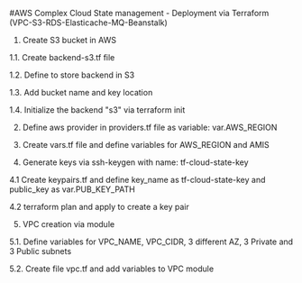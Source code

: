 #AWS Complex Cloud State management - Deployment via Terraform
(VPC-S3-RDS-Elasticache-MQ-Beanstalk)

1. Create S3 bucket in AWS

1.1. Create backend-s3.tf file 

1.2. Define to store backend in S3

1.3. Add bucket name and key location

1.4. Initialize the backend "s3" via terraform init

2. Define aws provider in providers.tf file as variable: var.AWS_REGION

3. Create vars.tf file and define variables for AWS_REGION and AMIS

4. Generate keys via ssh-keygen with name: tf-cloud-state-key

4.1 Create keypairs.tf and define key_name as tf-cloud-state-key
and public_key as var.PUB_KEY_PATH

4.2 terraform plan and apply to create a key pair

5. VPC creation via module

5.1. Define variables for VPC_NAME, VPC_CIDR, 3 different AZ, 3 Private and 3 Public subnets

5.2. Create file vpc.tf and add variables to VPC module

